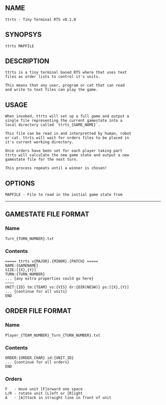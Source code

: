 ## NAME
	ttrts - Tiny Terminal RTS v0.1.0

## SYNOPSYS
	ttrts MAPFILE

## DESCRIPTION
	ttrts is a tiny terminal based RTS where that uses text
	files as order lists to control it's units.

	This means that any user, program or cat that can read
	and write to text files can play the game.

## USAGE
	When invoked, ttrts will set up a full game and output a
	single file representing the current gamestate into a 
	local directory called `ttrts_{GAME_NAME}`.

	This file can be read in and interpretted by human, robot
	or cat. ttrts will wait for orders files to be placed in 
	it's current working directory.

	Once orders have been set for each player taking part 
	ttrts will calculate the new game state and output a new 
	gamestate file for the next turn.

	This process repeats until a winner is chosen!

## OPTIONS
	MAPFILE - File to read in the initial game state from

--------------------------------------------------------------

## GAMESTATE FILE FORMAT
### Name
	Turn_{TURN_NUMBER}.txt
### Contents
	===== ttrts v{MAJOR}.{MINOR}.{PATCH} =====
	NAME:{GAMENAME}
	SIZE:[{X},{Y}]
	TURN:{TURN_NUMBER}
	... {any extra properties could go here}
	~~~~
	UNIT:{ID} tm:{TEAM} vs:{VIS} dr:{DIR(NESW)} ps:[{X},{Y}]
	... {continue for all units}
	END

## ORDER FILE FORMAT
### Name
	Player_{TEAM_NUMBER}_Turn_{TURN_NUMBER}.txt
### Contents
	ORDER:{ORDER_CHAR} id:{UNIT_ID}
	... {continue for all orders}
	END

### Orders
	F   - move unit [F]orward one space
	L/R - rotate unit [L]eft or [R]ight
	A   - [A]ttack in straight line in front of unit